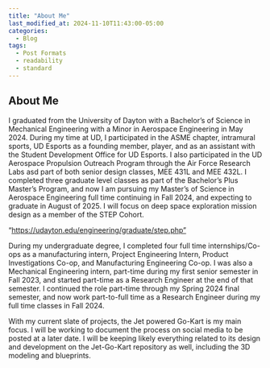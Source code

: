 ```yaml
---
title: "About Me"
last_modified_at: 2024-11-10T11:43:00-05:00
categories:
  - Blog
tags:
  - Post Formats
  - readability
  - standard
---
```


## About Me

I graduated from the University of Dayton with a Bachelor’s of Science in Mechanical Engineering with a Minor in Aerospace Engineering in May 2024. During my time at UD, I participated in the ASME chapter, intramural sports, UD Esports as a founding member, player, and as an assistant with the Student Development Office for UD Esports. I also participated in the UD Aerospace Propulsion Outreach Program through the Air Force Research Labs asd part of both senior design classes, MEE 431L and MEE 432L. I completed three graduate level classes as part of the Bachelor’s Plus Master’s Program, and now I am pursuing my Master’s of Science in Aerospace Engineering full time continuing in Fall 2024, and expecting to graduate in August of 2025. I will focus on deep space exploration mission design as a member of the STEP Cohort.

“https://udayton.edu/engineering/graduate/step.php”

During my undergraduate degree, I completed four full time internships/Co-ops as a manufacturing intern, Project Engineering Intern, Product Investigations Co-op, and Manufacturing Engineering Co-op. I was also a Mechanical Engineering intern, part-time during my first senior semester in Fall 2023, and started part-time as a Research Engineer at the end of that semester. I continued the role part-time through my Spring 2024 final semester, and now work part-to-full time as a Research Engineer during my full time classes in Fall 2024.

With my current slate of projects, the Jet powered Go-Kart is my main focus. I will be working to document the process on social media to be posted at a later date. I will be keeping likely everything related to its design and development on the Jet-Go-Kart repository as well, including the 3D modeling and blueprints. 